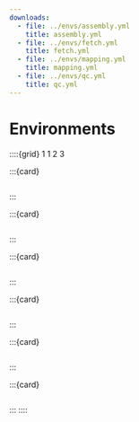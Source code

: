 ```yaml
---
downloads:
  - file: ../envs/assembly.yml
    title: assembly.yml
  - file: ../envs/fetch.yml
    title: fetch.yml
  - file: ../envs/mapping.yml
    title: mapping.yml
  - file: ../envs/qc.yml
    title: qc.yml
---
```

# Environments

::::{grid} 1 1 2 3

:::{card}
```{literalinclude} ../envs/annotation.yml
```
:::

:::{card}
```{literalinclude} ../envs/assembly.yml
```
:::

:::{card}
```{literalinclude} ../envs/fetch.yml
```
:::

:::{card}
```{literalinclude} ../envs/mapping.yml
```
:::

:::{card}
```{literalinclude} ../envs/qc.yml
```
:::

:::{card}
```{literalinclude} ../envs/vc.yml
```
:::
::::

